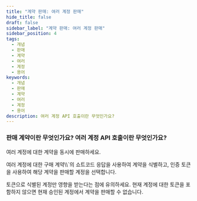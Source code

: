 ```yaml
---
title: "계약 판매: 여러 계정 판매"
hide_title: false
draft: false
sidebar_label: "계약 판매: 여러 계정 판매"
sidebar_position: 4
tags:
  - 개념
  - 판매
  - 계약
  - 여러
  - 계정
  - 용어
keywords:
  - 개념
  - 판매
  - 계약
  - 여러
  - 계정
  - 용어
description: 여러 계정 API 호출이란 무엇인가요?
---
```


### 판매 계약이란 무엇인가요? 여러 계정 API 호출이란 무엇인가요?

여러 계정에 대한 계약을 동시에 판매하세요.

여러 계정에 대한 구매 계약\\\\\`의 쇼트코드 응답을 사용하여 계약을 식별하고, 인증 토큰을 사용하여 해당 계약을 판매할 계정을 선택합니다.

토큰으로 식별된 계정만 영향을 받는다는 점에 유의하세요. 현재 계정에 대한 토큰을 포함하지 않으면 현재 승인된 계정에서 계약을 판매할 수 없습니다.
